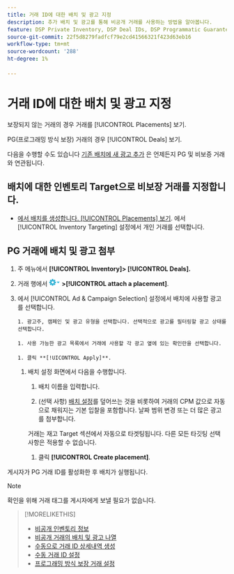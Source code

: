 ```yaml
---
title: 거래 ID에 대한 배치 및 광고 지정
description: 추가 배치 및 광고를 통해 비공개 거래를 사용하는 방법을 알아봅니다.
feature: DSP Private Inventory, DSP Deal IDs, DSP Programmatic Guaranteed Deals
source-git-commit: 22f5d8279fadfcf79e2cd41566321f423d63eb16
workflow-type: tm+mt
source-wordcount: '288'
ht-degree: 1%

---
```


# 거래 ID에 대한 배치 및 광고 지정

보장되지 않는 거래의 경우 거래를 [!UICONTROL Placements] 보기.

PG(프로그래밍 방식 보장) 거래의 경우 [!UICONTROL Deals] 보기.

다음을 수행할 수도 있습니다 [기존 배치에 새 광고 추가](/help/dsp/campaign-management/ads/ad-attach-to-placement.md) 은 언제든지 PG 및 비보증 거래와 연관됩니다.

## 배치에 대한 인벤토리 Target으로 비보장 거래를 지정합니다.

* [에서 배치를 생성합니다. [!UICONTROL Placements] 보기](/help/dsp/campaign-management/placements/placement-create.md). 에서 [!UICONTROL Inventory Targeting] 설정에서 개인 거래를 선택합니다.

## PG 거래에 배치 및 광고 첨부

1. 주 메뉴에서 **[!UICONTROL Inventory]> [!UICONTROL Deals].**

1. 거래 행에서  ![옵션 메뉴](/help/dsp/assets/options-menu.png) **>[!UICONTROL attach a placement]**.

1. 에서 [!UICONTROL Ad & Campaign Selection] 설정에서 배치에 사용할 광고를 선택합니다.

       1. 광고주, 캠페인 및 광고 유형을 선택합니다. 선택적으로 광고를 필터링할 광고 상태를 선택합니다.
       
       1. 사용 가능한 광고 목록에서 거래에 사용할 각 광고 옆에 있는 확인란을 선택합니다.
       
       1. 클릭 **[!UICONTROL Apply]**.
   
   1. 배치 설정 화면에서 다음을 수행합니다.

      1. 배치 이름을 입력합니다.

      1. (선택 사항) [배치 설정](/help/dsp/campaign-management/placements/placement-settings.md)를 덮어쓰는 것을 비롯하여 거래의 CPM 값으로 자동으로 채워지는 기본 입찰을 포함합니다. 날짜 범위 변경 또는 더 많은 광고를 첨부합니다.

      거래는 재고 Target 섹션에서 자동으로 타겟팅됩니다. 다른 모든 타깃팅 선택 사항은 적용할 수 없습니다.

      1. 클릭 **[!UICONTROL Create placement]**.


게시자가 PG 거래 ID를 활성화한 후 배치가 실행됩니다.

>[!NOTE]
>
> 확인을 위해 거래 태그를 게시자에게 보낼 필요가 없습니다.

>[!MORELIKETHIS]
>
>* [비공개 인벤토리 정보](private-inventory-about.md)
>* [비공개 거래의 배치 및 광고 나열](/help/dsp/inventory/private-deal-view-placements.md)
>* [수동으로 거래 ID 상세내역 생성](deal-id-create.md)
>* [수동 거래 ID 설정](deal-id-settings.md)
>* [프로그래밍 방식 보장 거래 설정](programmatic-guaranteed-set-up.md)

